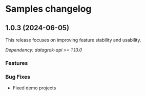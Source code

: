 # Samples changelog

## 1.0.3 (2024-06-05)

This release focuses on improving feature stability and usability.

*Dependency: datagrok-api >= 1.13.0*

### Features

### Bug Fixes

* Fixed demo projects
